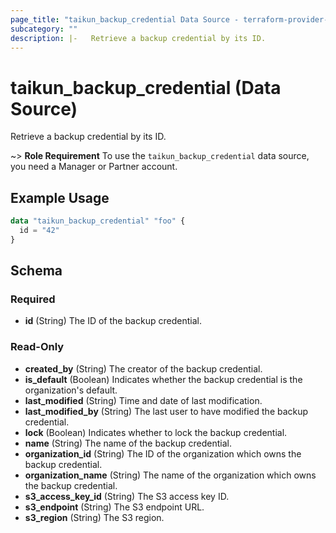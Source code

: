 ```yaml
---
page_title: "taikun_backup_credential Data Source - terraform-provider-taikun"
subcategory: ""
description: |-   Retrieve a backup credential by its ID.
---
```


# taikun_backup_credential (Data Source)

Retrieve a backup credential by its ID.

~> **Role Requirement** To use the `taikun_backup_credential` data source, you need a Manager or Partner account.

## Example Usage

```terraform
data "taikun_backup_credential" "foo" {
  id = "42"
}
```

<!-- schema generated by tfplugindocs -->
## Schema

### Required

- **id** (String) The ID of the backup credential.

### Read-Only

- **created_by** (String) The creator of the backup credential.
- **is_default** (Boolean) Indicates whether the backup credential is the organization's default.
- **last_modified** (String) Time and date of last modification.
- **last_modified_by** (String) The last user to have modified the backup credential.
- **lock** (Boolean) Indicates whether to lock the backup credential.
- **name** (String) The name of the backup credential.
- **organization_id** (String) The ID of the organization which owns the backup credential.
- **organization_name** (String) The name of the organization which owns the backup credential.
- **s3_access_key_id** (String) The S3 access key ID.
- **s3_endpoint** (String) The S3 endpoint URL.
- **s3_region** (String) The S3 region.



